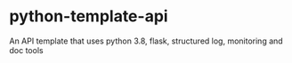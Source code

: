 # python-template-api
An API template that uses python 3.8, flask, structured log, monitoring and doc tools
